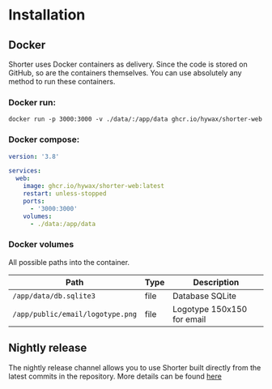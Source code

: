 # Installation

## Docker

Shorter uses Docker containers as delivery. Since the code is stored on GitHub, so are the containers themselves.
You can use absolutely any method to run these containers.

### Docker run:

```shell
docker run -p 3000:3000 -v ./data/:/app/data ghcr.io/hywax/shorter-web
```

### Docker compose:
```yaml
version: '3.8'

services:
  web:
    image: ghcr.io/hywax/shorter-web:latest
    restart: unless-stopped
    ports:
      - '3000:3000'
    volumes:
      - ./data:/app/data
```

### Docker volumes

All possible paths into the container.

| Path                             | Type | Description                |
|----------------------------------|------|----------------------------|
| `/app/data/db.sqlite3`           | file | Database SQLite            |
| `/app/public/email/logotype.png` | file | Logotype 150x150 for email |

## Nightly release

The nightly release channel allows you to use Shorter built directly from the latest commits in the repository.
More details can be found [here](../advanced/nightly-release.md)
